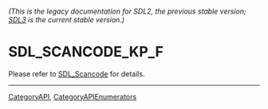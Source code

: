 ###### (This is the legacy documentation for SDL2, the previous stable version; [SDL3](https://wiki.libsdl.org/SDL3/) is the current stable version.)
# SDL_SCANCODE_KP_F

Please refer to [SDL_Scancode](SDL_Scancode) for details.

----
[CategoryAPI](CategoryAPI), [CategoryAPIEnumerators](CategoryAPIEnumerators)

